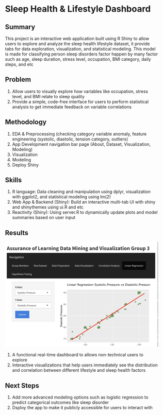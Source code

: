 # Sleep Health & Lifestyle Dashboard

## Summary
This project is an interactive web application built using R Shiny to allow users to explore and analyze the sleep health lifestyle dataset, it provide tabs for data exploration, visualization, and statistical modeling. This model is made for classifying person sleep disorders factor happen by many factor such as age, sleep duration, stress level, occupation, BMI category, daily steps, and etc

## Problem
1. Allow users to visually explore how variables like occupation, stress level, and BMI relate to sleep quality
2. Provide a simple, code-free interface for users to perform statistical analysis to get immediate feedback on variable correlations

## Methodology
1. EDA & Preprocessing (checking category variable anomaly, feature engineering (systolic, diastolic, tension category, outliers)
2. App Development navigation bar page (About, Dataset, Visualization, Modeling)
3. Visualization
4. Modeling
5. Deploy Shiny

## Skills
1. R language: Data cleaning and manipulation using dplyr, visualization with ggplot2, and statistical modeling using lm(2)
2. Web App & Backend (Shiny): Build an interactive multi-tab UI with shiny and shinythemes using ui.R and etc
3. Reactivity (Shiny): Using server.R to dynamically update plots and model summaries based on user input

## Results
![Shiny Apps](assets/Shiny-App-DM.png)
1. A functional real-time dashboard to allows non-technical users to explore
2. Interactive visualizations that help users immediately see the distribution and correlation between different lifestyle and sleep health factors

## Next Steps
1. Add more advanced modeling options such as logistic regression to predict categorical outcomes like sleep disorder
2. Dsploy the app to make it publicly accessible for users to interact with

